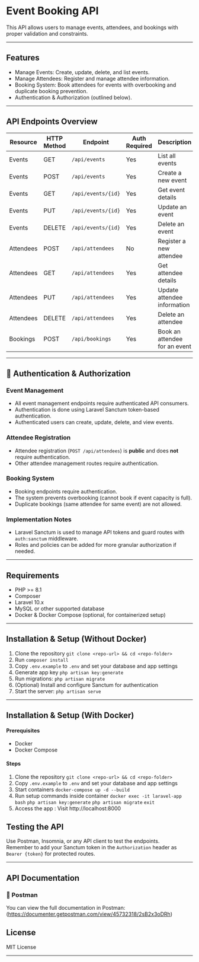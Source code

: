 # Event Booking API

This API allows users to manage events, attendees, and bookings with proper validation and constraints.

---

## Features

- Manage Events: Create, update, delete, and list events.
- Manage Attendees: Register and manage attendee information.
- Booking System: Book attendees for events with overbooking and duplicate booking prevention.
- Authentication & Authorization (outlined below).

---

## API Endpoints Overview

| Resource   | HTTP Method | Endpoint              | Auth Required | Description                    |
|------------|-------------|---------------------  |---------------|--------------------------------|
| Events     | GET         | `/api/events`         | Yes           | List all events                |
| Events     | POST        | `/api/events`         | Yes           | Create a new event             |
| Events     | GET         | `/api/events/{id}`    | Yes           | Get event details              |
| Events     | PUT         | `/api/events/{id}`    | Yes           | Update an event                |
| Events     | DELETE      | `/api/events/{id}`    | Yes           | Delete an event                |
| Attendees  | POST        | `/api/attendees`      | No            | Register a new attendee        |
| Attendees  | GET         | `/api/attendees`      | Yes           | Get attendee details           |
| Attendees  | PUT         | `/api/attendees`      | Yes           | Update attendee information    |
| Attendees  | DELETE      | `/api/attendees`      | Yes           | Delete an attendee             |
| Bookings   | POST        | `/api/bookings`       | Yes           | Book an attendee for an event  |

---

## 🔐 Authentication & Authorization

### Event Management
- All event management endpoints require authenticated API consumers.
- Authentication is done using Laravel Sanctum token-based authentication.
- Authenticated users can create, update, delete, and view events.

### Attendee Registration
- Attendee registration (`POST /api/attendees`) is **public** and does **not** require authentication.
- Other attendee management routes require authentication.

### Booking System
- Booking endpoints require authentication.
- The system prevents overbooking (cannot book if event capacity is full).
- Duplicate bookings (same attendee for same event) are not allowed.

### Implementation Notes
- Laravel Sanctum is used to manage API tokens and guard routes with `auth:sanctum` middleware.
- Roles and policies can be added for more granular authorization if needed.

---

## Requirements

- PHP >= 8.1  
- Composer  
- Laravel 10.x  
- MySQL or other supported database  
- Docker & Docker Compose (optional, for containerized setup)

---

## Installation & Setup (Without Docker)

1. Clone the repository `git clone <repo-url> && cd <repo-folder>`
2. Run `composer install`  
3. Copy `.env.example` to `.env` and set your database and app settings  
4. Generate app key `php artisan key:generate`
5. Run migrations: `php artisan migrate`  
6. (Optional) Install and configure Sanctum for authentication  
7. Start the server: `php artisan serve`  
---

## Installation & Setup (With Docker)

#### Prerequisites

- Docker
- Docker Compose

#### Steps

1. Clone the repository `git clone <repo-url> && cd <repo-folder>`
2. Copy `.env.example` to `.env` and set your database and app settings 
3. Start containers `docker-compose up -d --build`
4. Run setup commands inside container 
    `docker exec -it laravel-app bash`
    `php artisan key:generate`
    `php artisan migrate`
    `exit`
5. Access the app : Visit http://localhost:8000

## Testing the API

Use Postman, Insomnia, or any API client to test the endpoints.  
Remember to add your Sanctum token in the `Authorization` header as `Bearer {token}` for protected routes.

---

## API Documentation

### 📘 Postman
You can view the full documentation in Postman: (https://documenter.getpostman.com/view/45732318/2sB2x3oDRh)

## License

MIT License

---


